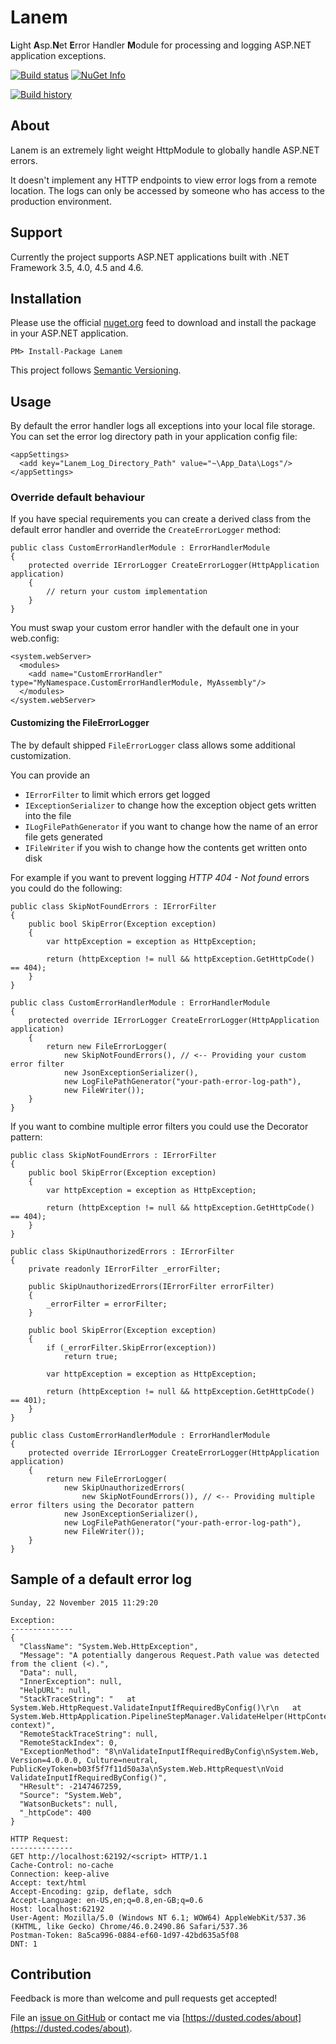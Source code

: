 # Lanem
**L**ight **A**sp.**N**et **E**rror Handler **M**odule for processing and logging ASP.NET application exceptions.

[![Build status](https://ci.appveyor.com/api/projects/status/ta3vwfttw0g85l2a/branch/master?svg=true)](https://ci.appveyor.com/project/dustinmoris/lanem/branch/master)
[![NuGet Info](https://buildstats.info/nuget/Lanem)](https://www.nuget.org/packages/Lanem/)

[![Build history](https://buildstats.info/appveyor/chart/dustinmoris/Lanem)](https://ci.appveyor.com/project/dustinmoris/Lanem/history)

## About
Lanem is an extremely light weight HttpModule to globally handle ASP.NET errors.

It doesn't implement any HTTP endpoints to view error logs from a remote location. The logs can only be accessed by someone who has access to the production environment.

## Support

Currently the project supports ASP.NET applications built with .NET Framework 3.5, 4.0, 4.5 and 4.6.

## Installation

Please use the official [nuget.org](https://www.nuget.org/) feed to download and install the package in your ASP.NET application.

```
PM> Install-Package Lanem
```

This project follows [Semantic Versioning](http://semver.org/).

## Usage

By default the error handler logs all exceptions into your local file storage. You can set the error log directory path in your application config file:

```
<appSettings>
  <add key="Lanem_Log_Directory_Path" value="~\App_Data\Logs"/>
</appSettings>
```

### Override default behaviour

If you have special requirements you can create a derived class from the default error handler and override the `CreateErrorLogger` method:

```
public class CustomErrorHandlerModule : ErrorHandlerModule
{
    protected override IErrorLogger CreateErrorLogger(HttpApplication application)
    {
        // return your custom implementation
    }
}
```

You must swap your custom error handler with the default one in your web.config:
```
<system.webServer>
  <modules>
    <add name="CustomErrorHandler" type="MyNamespace.CustomErrorHandlerModule, MyAssembly"/>
  </modules>
</system.webServer>
```

#### Customizing the FileErrorLogger

The by default shipped `FileErrorLogger` class allows some additional customization.

You can provide an
-   `IErrorFilter` to limit which errors get logged
-   `IExceptionSerializer` to change how the exception object gets written into the file
-   `ILogFilePathGenerator` if you want to change how the name of an error file gets generated
-   `IFileWriter` if you wish to change how the contents get written onto disk

For example if you want to prevent logging *HTTP 404 - Not found* errors you could do the following:

```
public class SkipNotFoundErrors : IErrorFilter
{
    public bool SkipError(Exception exception)
    {
        var httpException = exception as HttpException;

        return (httpException != null && httpException.GetHttpCode() == 404);
    }
}

public class CustomErrorHandlerModule : ErrorHandlerModule
{
    protected override IErrorLogger CreateErrorLogger(HttpApplication application)
    {
        return new FileErrorLogger(
            new SkipNotFoundErrors(), // <-- Providing your custom error filter
            new JsonExceptionSerializer(),
            new LogFilePathGenerator("your-path-error-log-path"),
            new FileWriter());
    }
}
```

If you want to combine multiple error filters you could use the Decorator pattern:

```
public class SkipNotFoundErrors : IErrorFilter
{
    public bool SkipError(Exception exception)
    {
        var httpException = exception as HttpException;

        return (httpException != null && httpException.GetHttpCode() == 404);
    }
}

public class SkipUnauthorizedErrors : IErrorFilter
{
    private readonly IErrorFilter _errorFilter;

    public SkipUnauthorizedErrors(IErrorFilter errorFilter)
    {
        _errorFilter = errorFilter;
    }

    public bool SkipError(Exception exception)
    {
        if (_errorFilter.SkipError(exception))
            return true;

        var httpException = exception as HttpException;

        return (httpException != null && httpException.GetHttpCode() == 401);
    }
}

public class CustomErrorHandlerModule : ErrorHandlerModule
{
    protected override IErrorLogger CreateErrorLogger(HttpApplication application)
    {
        return new FileErrorLogger(
            new SkipUnauthorizedErrors(
                new SkipNotFoundErrors()), // <-- Providing multiple error filters using the Decorator pattern
            new JsonExceptionSerializer(),
            new LogFilePathGenerator("your-path-error-log-path"),
            new FileWriter());
    }
}
```

## Sample of a default error log

```
Sunday, 22 November 2015 11:29:20

Exception:
--------------
{
  "ClassName": "System.Web.HttpException",
  "Message": "A potentially dangerous Request.Path value was detected from the client (<).",
  "Data": null,
  "InnerException": null,
  "HelpURL": null,
  "StackTraceString": "   at System.Web.HttpRequest.ValidateInputIfRequiredByConfig()\r\n   at System.Web.HttpApplication.PipelineStepManager.ValidateHelper(HttpContext context)",
  "RemoteStackTraceString": null,
  "RemoteStackIndex": 0,
  "ExceptionMethod": "8\nValidateInputIfRequiredByConfig\nSystem.Web, Version=4.0.0.0, Culture=neutral, PublicKeyToken=b03f5f7f11d50a3a\nSystem.Web.HttpRequest\nVoid ValidateInputIfRequiredByConfig()",
  "HResult": -2147467259,
  "Source": "System.Web",
  "WatsonBuckets": null,
  "_httpCode": 400
}

HTTP Request:
--------------
GET http://localhost:62192/<script> HTTP/1.1
Cache-Control: no-cache
Connection: keep-alive
Accept: text/html
Accept-Encoding: gzip, deflate, sdch
Accept-Language: en-US,en;q=0.8,en-GB;q=0.6
Host: localhost:62192
User-Agent: Mozilla/5.0 (Windows NT 6.1; WOW64) AppleWebKit/537.36 (KHTML, like Gecko) Chrome/46.0.2490.86 Safari/537.36
Postman-Token: 8a5ca996-0884-ef60-1d97-42bd635a5f08
DNT: 1
```

## Contribution

Feedback is more than welcome and pull requests get accepted!

File an [issue on GitHub](https://github.com/dustinmoris/Lanem/issues/new) or contact me via [https://dusted.codes/about](https://dusted.codes/about).
